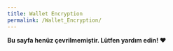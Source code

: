 ```yaml
---
title: Wallet Encryption
permalink: /Wallet_Encryption/
---
```


**Bu sayfa henüz çevrilmemiştir. Lütfen yardım edin! ❤**

